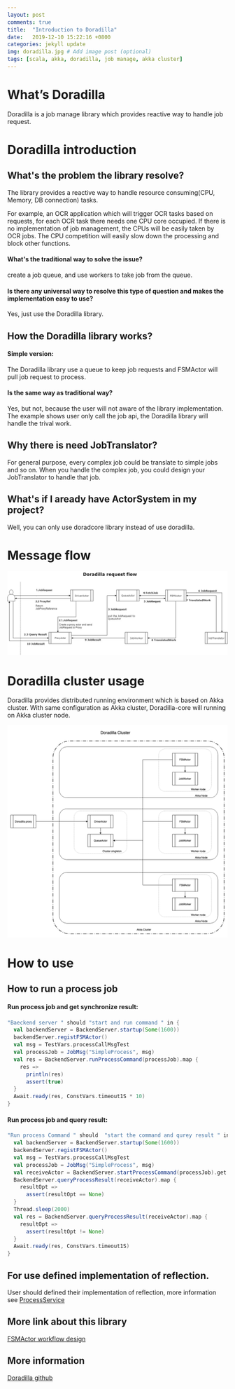 ```yaml
---
layout: post
comments: true
title:  "Introduction to Doradilla"
date:   2019-12-10 15:22:16 +0800
categories: jekyll update
img: doradilla.jpg # Add image post (optional)
tags: [scala, akka, doradilla, job manage, akka cluster]
---
```


# What’s Doradilla

Doradilla is a job manage library which provides reactive way to handle job request.


# Doradilla introduction

## What's the problem the library resolve?

The library provides a reactive way to handle resource consuming(CPU, Memory, DB connection) tasks.

For example, an OCR application which will trigger OCR tasks based on requests, for each OCR task there needs one CPU core occupied. If there is no implementation of job management, the CPUs will be easily taken by OCR jobs. The CPU competition will easily slow down the processing and block other functions.

#### What's the traditional way to solve the issue?

create a job queue, and use workers to take job from the queue.

#### Is there any universal way to resolve this type of question and makes the implementation easy to use?

Yes, just use the Doradilla library.

## How the Doradilla library works?

#### Simple version:

The Doradilla library use a queue to keep job requests and FSMActor will pull job request to process.

#### Is the same way as traditional way?

Yes, but not, because the user will not aware of the library implementation. The example shows user only call the job api, the Doradilla library will handle the trival work.

## Why there is need JobTranslator?

For general purpose, every complex job could be translate to simple jobs and so on. When you handle the complex job, you could design your JobTranslator to handle that job.

## What's if I aready have ActorSystem in my project?

Well, you can only use doradcore library instead of use doradilla.



# Message flow

![message flow](/media/doradilla/msgflow.jpg)


# Doradilla cluster usage

Doradilla provides distributed running environment which is based on Akka cluster. With same configuration as Akka cluster, Doradilla-core will running on Akka cluster node.

![dora cluster](/media/doradilla/dora-cluster.png)


# How to use

## How to run a process job
#### Run process job and get synchronize result:
```scala
"Baeckend server " should "start and run command " in {
  val backendServer = BackendServer.startup(Some(1600))
  backendServer.registFSMActor()
  val msg = TestVars.processCallMsgTest
  val processJob = JobMsg("SimpleProcess", msg)
  val res = BackendServer.runProcessCommand(processJob).map {
    res =>
      println(res)
      assert(true)
  }
  Await.ready(res, ConstVars.timeout1S * 10)
}
```

#### Run process job and query result:

``` scala
"Run process Command " should  "start the command and qurey result " in {
  val backendServer = BackendServer.startup(Some(1600))
  backendServer.registFSMActor()
  val msg = TestVars.processCallMsgTest
  val processJob = JobMsg("SimpleProcess", msg)
  val receiveActor = BackendServer.startProcessCommand(processJob).get
  BackendServer.queryProcessResult(receiveActor).map {
    resultOpt =>
      assert(resultOpt == None)
  }
  Thread.sleep(2000)
  val res = BackendServer.queryProcessResult(receiveActor).map {
    resultOpt =>
      assert(resultOpt != None)
  }
  Await.ready(res, ConstVars.timeout1S)
}
```

## For use defined implementation of reflection.
User should defined their implementation of reflection, more information see [ProcessService](https://github.com/wherby/doradilla/tree/master/docs/doradilla-core/util/ProcessService.md)

## More link about this library

[FSMActor workflow design](https://wherby.github.io/fsmactor-design/)

## More information

[Doradilla github](https://github.com/wherby/doradilla)

[jekyll-docs]: https://jekyllrb.com/docs/home
[jekyll-gh]:   https://github.com/jekyll/jekyll
[jekyll-talk]: https://talk.jekyllrb.com/
